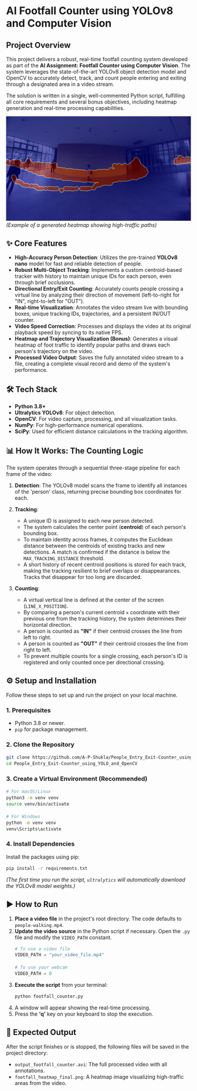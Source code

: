 # AI Footfall Counter using YOLOv8 and Computer Vision

## Project Overview

This project delivers a robust, real-time footfall counting system developed as part of the **AI Assignment: Footfall Counter using Computer Vision**. The system leverages the state-of-the-art YOLOv8 object detection model and OpenCV to accurately detect, track, and count people entering and exiting through a designated area in a video stream.

The solution is written in a single, well-commented Python script, fulfilling all core requirements and several bonus objectives, including heatmap generation and real-time processing capabilities.

![Example Output Screenshot](footfall_heatmap_final.png)
*(Example of a generated heatmap showing high-traffic paths)*

## ✨ Core Features

-   **High-Accuracy Person Detection**: Utilizes the pre-trained **YOLOv8 nano** model for fast and reliable detection of people.
-   **Robust Multi-Object Tracking**: Implements a custom centroid-based tracker with history to maintain unique IDs for each person, even through brief occlusions.
-   **Directional Entry/Exit Counting**: Accurately counts people crossing a virtual line by analyzing their direction of movement (left-to-right for "IN", right-to-left for "OUT").
-   **Real-time Visualization**: Annotates the video stream live with bounding boxes, unique tracking IDs, trajectories, and a persistent IN/OUT counter.
-   **Video Speed Correction**: Processes and displays the video at its original playback speed by syncing to its native FPS.
-   **Heatmap and Trajectory Visualization (Bonus)**: Generates a visual heatmap of foot traffic to identify popular paths and draws each person's trajectory on the video.
-   **Processed Video Output**: Saves the fully annotated video stream to a file, creating a complete visual record and demo of the system's performance.

## 🛠️ Tech Stack

-   **Python 3.8+**
-   **Ultralytics YOLOv8**: For object detection.
-   **OpenCV**: For video capture, processing, and all visualization tasks.
-   **NumPy**: For high-performance numerical operations.
-   **SciPy**: Used for efficient distance calculations in the tracking algorithm.

## 📊 How It Works: The Counting Logic

The system operates through a sequential three-stage pipeline for each frame of the video:

1.  **Detection**: The YOLOv8 model scans the frame to identify all instances of the 'person' class, returning precise bounding box coordinates for each.

2.  **Tracking**:
    -   A unique ID is assigned to each new person detected.
    -   The system calculates the center point (**centroid**) of each person's bounding box.
    -   To maintain identity across frames, it computes the Euclidean distance between the centroids of existing tracks and new detections. A match is confirmed if the distance is below the `MAX_TRACKING_DISTANCE` threshold.
    -   A short history of recent centroid positions is stored for each track, making the tracking resilient to brief overlaps or disappearances. Tracks that disappear for too long are discarded.

3.  **Counting**:
    -   A virtual vertical line is defined at the center of the screen (`LINE_X_POSITION`).
    -   By comparing a person's current centroid `x` coordinate with their previous one from the tracking history, the system determines their horizontal direction.
    -   A person is counted as **"IN"** if their centroid crosses the line from left to right.
    -   A person is counted as **"OUT"** if their centroid crosses the line from right to left.
    -   To prevent multiple counts for a single crossing, each person's ID is registered and only counted once per directional crossing.

## ⚙️ Setup and Installation

Follow these steps to set up and run the project on your local machine.

### 1. Prerequisites

-   Python 3.8 or newer.
-   `pip` for package management.

### 2. Clone the Repository

```bash
git clone https://github.com/A-P-Shukla/People_Entry_Exit-Counter_using_YOLO_and_OpenCV.git
cd People_Entry_Exit-Counter_using_YOLO_and_OpenCV
```

### 3. Create a Virtual Environment (Recommended)

```bash
# For macOS/Linux
python3 -m venv venv
source venv/bin/activate

# For Windows
python -m venv venv
venv\Scripts\activate
```

### 4. Install Dependencies

Install the packages using pip:

```bash
pip install -r requirements.txt
```
*(The first time you run the script, `ultralytics` will automatically download the YOLOv8 model weights.)*

## ▶️ How to Run

1.  **Place a video file** in the project's root directory. The code defaults to `people-walking.mp4`.
2.  **Update the video source** in the Python script if necessary. Open the `.py` file and modify the `VIDEO_PATH` constant.
    ```python
    # To use a video file
    VIDEO_PATH = "your_video_file.mp4"

    # To use your webcam
    VIDEO_PATH = 0
    ```
3.  **Execute the script** from your terminal:
    ```bash
    python footfall_counter.py
    ```
4.  A window will appear showing the real-time processing.
5.  Press the **'q'** key on your keyboard to stop the execution.

## 📁 Expected Output

After the script finishes or is stopped, the following files will be saved in the project directory:

-   `output_footfall_counter.avi`: The full processed video with all annotations.
-   `footfall_heatmap_final.png`: A heatmap image visualizing high-traffic areas from the video.
